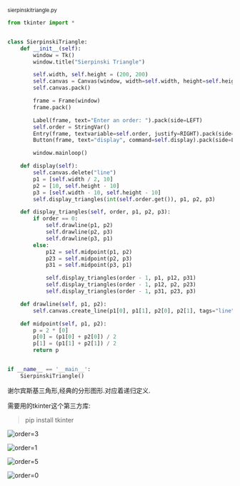 <small>sierpinskitriangle.py</small>
```python
from tkinter import *


class SierpinskiTriangle:
    def __init__(self):
        window = Tk()
        window.title("Sierpinski Triangle")

        self.width, self.height = (200, 200)
        self.canvas = Canvas(window, width=self.width, height=self.height)
        self.canvas.pack()

        frame = Frame(window)
        frame.pack()

        Label(frame, text="Enter an order: ").pack(side=LEFT)
        self.order = StringVar()
        Entry(frame, textvariable=self.order, justify=RIGHT).pack(side=LEFT)
        Button(frame, text="display", command=self.display).pack(side=LEFT)

        window.mainloop()

    def display(self):
        self.canvas.delete("line")
        p1 = [self.width / 2, 10]
        p2 = [10, self.height - 10]
        p3 = [self.width - 10, self.height - 10]
        self.display_triangles(int(self.order.get()), p1, p2, p3)

    def display_triangles(self, order, p1, p2, p3):
        if order == 0:
            self.drawline(p1, p2)
            self.drawline(p2, p3)
            self.drawline(p3, p1)
        else:
            p12 = self.midpoint(p1, p2)
            p23 = self.midpoint(p2, p3)
            p31 = self.midpoint(p3, p1)

            self.display_triangles(order - 1, p1, p12, p31)
            self.display_triangles(order - 1, p12, p2, p23)
            self.display_triangles(order - 1, p31, p23, p3)

    def drawline(self, p1, p2):
        self.canvas.create_line(p1[0], p1[1], p2[0], p2[1], tags="line")

    def midpoint(self, p1, p2):
        p = 2 * [0]
        p[0] = (p1[0] + p2[0]) / 2
        p[1] = (p1[1] + p2[1]) / 2
        return p


if __name__ == '__main__':
    SierpinskiTriangle()
```

谢尔宾斯基三角形,经典的分形图形.对应着递归定义.

需要用的tkinter这个第三方库:

> pip install tkinter

![order=3](http://img.vim-cn.com/17/2e2adcdb5d1ace9ef8bc0ed78787275a42be98.png)

![order=1](http://img.vim-cn.com/1d/34b00a12e0495a2ee80d025c9ebc840094323b.png)

![order=5](http://img.vim-cn.com/40/5906627f25c500c87bf91fe96892cd8621ce07.png)

![order=0](http://img.vim-cn.com/33/6bf8d3e870f0830135ec4c724e4bcebab4d9e0.png)